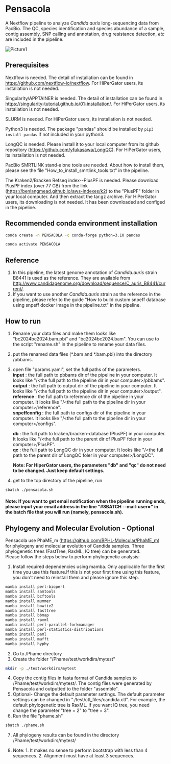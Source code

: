 # Pensacola
A Nextflow pipeline to analyze *Candida auris* long-sequencing data from PacBio. The QC, species identification and species abundance of a sample, contig assembly, SNP calling and annotation, drug resistance detection, *etc* are included in the pipeline.  

![Picture1](https://github.com/user-attachments/assets/d386f6c8-1ed7-4805-8a77-2e8ed6ac13dd)

## Prerequisites
Nextflow is needed. The detail of installation can be found in https://github.com/nextflow-io/nextflow. For HiPerGator users, its installation is not needed. 

Singularity/APPTAINER is needed. The detail of installation can be found in https://singularity-tutorial.github.io/01-installation/. For HiPerGator users, its installation is not needed.

SLURM is needed. For HiPerGator users, its installation is not needed.

Python3 is needed. The package "pandas" should be installed by ``` pip3 install pandas ``` if not included in your python3.

LongQC is needed. Please install it to your local computer from its github repository (https://github.com/yfukasawa/LongQC). For HiPerGator users, its installation is not needed.

PacBio SMRTLINK stand-alone tools are needed. About how to install them, please see the file "How_to_install_smrtlink_tools.txt" in the pipeline.

The Kraken2/Bracken Refseq index--PlusPF is needed. Please download PlusPF index (over 77 GB) from the link (https://benlangmead.github.io/aws-indexes/k2) to the "PlusPF" folder in your local computer. And then extract the tar.gz archive. For HiPerGator users, its downloading is not needed. It has been downloaded and configed in the pipeline.

## Recommended conda environment installation
   ```bash
   conda create -n PENSACOLA -c conda-forge python=3.10 pandas
   ```
   ```bash
   conda activate PENSACOLA
   ```

## Reference
1. In this pipeline, the latest genome annotation of *Candida.auris* strain B8441 is used as the reference. They are available from http://www.candidagenome.org/download/sequence/C_auris_B8441/current/.
2. If you want to use another *Candida.auris* strain as the reference in the pipeline, please refer to the guide "How to build custom snpeff database using snpeff docker image in the pipeline.txt" in the pipeline.

## How to run

1. Rename your data files and make them looks like "bc2024bc2024.bam.pbi" and "bc2024bc2024.bam". You can use to the script "rename.sh" in the pipeline to rename your data files.
2. put the renamed data files (*.bam and *.bam.pbi) into the directory /pbbams.
3. open file "params.yaml", set the full paths of the parameters.   
   **input** : the full path to pbbams dir of the pipeline in your computer. It looks like "/\<the full path to the pipeline dir in your computer\>/pbbams".    
   **output** : the full path to output dir of the pipeline in your computer. It looks like "/\<the full path to the pipeline dir in your computer\>/output".            
   **reference** : the full path to reference dir of the pipeline in your computer. It looks like "/\<the full path to the pipeline dir in your computer\>/reference".    
   **snpeffconfig** : the full path to configs dir of the pipeline in your computer. It looks like "/\<the full path to the pipeline dir in your computer\>/configs".      
          
   **db** : the full path to kraken/bracken-database (PlusPF) in your computer. It looks like "/\<the full path to the parent dir of PlusPF foler in your computer\>/PlusPF".    
   **qc** : the full path to LongQC dir in your computer. It looks like "/\<the full path to the parent dir of LongQC foler in your computer\>/LongQC".     
           
   **Note: For HiperGator users, the parameters "db" and "qc" do not need to be changed. Just keep default settings.**     

4. get to the top directory of the pipeline, run 
```bash
sbatch ./pensacola.sh
```
#### Note: If you want to get email notification when the pipeline running ends, please input your email address in the line "#SBATCH --mail-user=<EMAIL>" in the batch file that you will run (namely, pensacola.sh).       

## Phylogeny and Molecular Evolution - Optional      
Pensacola use PhaME_m (https://github.com/BPHL-Molecular/PhaME_m) for phylogeny and molecular evolution of Candida samples. Three phylogenetic trees (FastTree, RaxML, IQ tree) can be generated.       
Please follow the steps below to perform phylogenetic analysis:       
1. Install required dependencies using mamba. Only applicable for the first time you use this feature.If this is not your first time using this feature, you don't need to reinstall them and please ignore this step.    
```bash
mamba install perl-bioperl
mamba install samtools
mamba install bcftools
mamba install mummer
mamba install bowtie2
mamba install fasttree
mamba install bbmap
mamba install raxml
mamba install perl-parallel-forkmanager
mamba install perl-statistics-distributions
mamba install paml
mamba install mafft
mamba install hyphy
```      
2. Go to /Phame directory    
3. Create the folder "/Phame/test/workdirs/mytest"
```bash
mkdir -p ./test/workdirs/mytest
```
4. Copy the contig files in fasta format of Candida samples to /Phame/test/workdirs/mytest/. The contig files were generated by Pensacola and outputted to the folder "assemble".
5. Optional- Change the default parameter settings. The default parameter settings can be changed in "./test/ctl_files/candida.ctl". For example, the default phylogenetic tree is RaxML. If you want IQ tree, you need change the parameter "tree = 2" to "tree = 3".
6. Run the file "phame.sh"      
```bash
sbatch ./phame.sh
```     
7. All phylogeny results can be found in the directory /Phame/test/workdirs/mytest/      
    
8. Note: 1. It makes no sense to perform bootstrap with less than 4 sequences. 2. Alignment must have at least 3 sequences.



 
